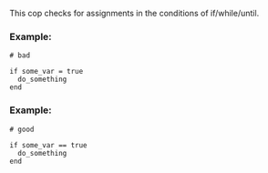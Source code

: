 This cop checks for assignments in the conditions of
if/while/until.

### Example:

    # bad

    if some_var = true
      do_something
    end

### Example:

    # good

    if some_var == true
      do_something
    end